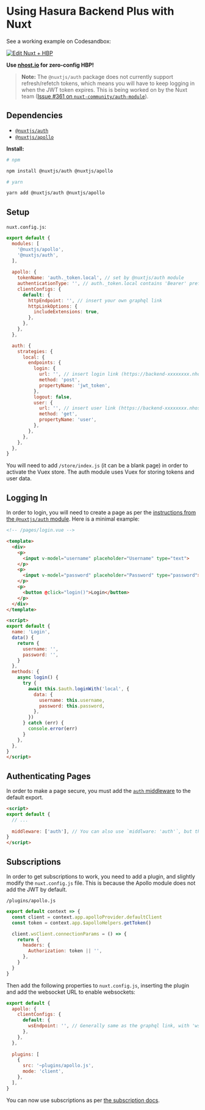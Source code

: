 # Using Hasura Backend Plus with Nuxt

See a working example on Codesandbox:

[![Edit Nuxt + HBP](https://codesandbox.io/static/img/play-codesandbox.svg)](https://codesandbox.io/s/codesandbox-nuxt-hdm7q?fontsize=14&module=%2Fnuxt.config.js)

**Use [nhost.io](https://nhost.io) for zero-config HBP!**

> **Note:** The `@nuxtjs/auth` package does not currently support refresh/refetch tokens, which means you will have to keep logging in when the JWT token expires. This is being worked on by the Nuxt team ([Issue #361 on `nuxt-community/auth-module`](https://github.com/nuxt-community/auth-module/pull/361)).

## Dependencies

 - [`@nuxtjs/auth`](https://auth.nuxtjs.org)
 - [`@nuxtjs/apollo`](https://github.com/nuxt-community/apollo-module)
 
**Install:**
```bash
# npm

npm install @nuxtjs/auth @nuxtjs/apollo

# yarn

yarn add @nuxtjs/auth @nuxtjs/apollo
```

## Setup

`nuxt.config.js`:

```js
export default {
  modules: [
    '@nuxtjs/apollo',
    '@nuxtjs/auth',
  ],
  
  apollo: {
    tokenName: 'auth._token.local', // set by @nuxtjs/auth module
    authenticationType: '', // auth._token.local contains 'Bearer' prefix already
    clientConfigs: {
      default: {
        httpEndpoint: '', // insert your own graphql link
        httpLinkOptions: {
          includeExtensions: true,
        },
      },
    },
  },

  auth: {
    strategies: {
      local: {
        endpoints: {
          login: {
            url: '', // insert login link (https://backend-xxxxxxxx.nhost.io/auth/login)
            method: 'post',
            propertyName: 'jwt_token',
          },
          logout: false,
          user: {
            url: '', // insert user link (https://backend-xxxxxxxx.nhost.io/auth/user)
            method: 'get',
            propertyName: 'user',
          },
        },
      },
    },
  },
}
```

You will need to add `/store/index.js` (it can be a blank page) in order to activate the Vuex store. The auth module uses Vuex for storing tokens and user data.

## Logging In

In order to login, you will need to create a page as per the [instructions from the `@nuxtjs/auth` module](https://auth.nuxtjs.org/schemes/local.html#usage). Here is a minimal example:

```html
<!-- /pages/login.vue -->

<template>
  <div>
    <p>
      <input v-model="username" placeholder="Username" type="text">
    </p>
    <p>
      <input v-model="password" placeholder="Password" type="password">
    </p>
    <p>
      <button @click="login()">Login</button>
    </p>
  </div>
</template>

<script>
export default {
  name: 'Login',
  data() {
    return {
      username: '',
      password: '',
    }
  },
  methods: {
    async login() {
      try {
        await this.$auth.loginWith('local', {
          data: {
            username: this.username,
            password: this.password,
          },
        })
      } catch (err) {
        console.error(err)
      }
    },
  },
}
</script>
```

## Authenticating Pages

In order to make a page secure, you must add the [`auth` middleware](https://auth.nuxtjs.org/guide/middleware.html) to the default export.

```html
<script>
export default {
  // ...
  
  middleware: ['auth'], // You can also use `middlware: 'auth'`, but this way lets you add multiple middlewares.
}
</script>
```

## Subscriptions

In order to get subscriptions to work, you need to add a plugin, and slightly modify the `nuxt.config.js` file. This is because the Apollo module does not add the JWT by default.

`/plugins/apollo.js`

```js
export default context => {
  const client = context.app.apolloProvider.defaultClient
  const token = context.app.$apolloHelpers.getToken()

  client.wsClient.connectionParams = () => {
    return {
      headers: {
        Authorization: token || '',
      },
    }
  }
}
```

Then add the following properties to `nuxt.config.js`, inserting the plugin and add the websocket URL to enable websockets:

```js
export default {
  apollo: {
    clientConfigs: {
      default: {
        wsEndpoint: '', // Generally same as the graphql link, with 'wss://' protocol
      },
    },
  },
  
  plugins: [
    {
      src: '~plugins/apollo.js',
      mode: 'client',
    },
  ],
}
```

You can now use subscriptions as per [the subscription docs](https://vue-apollo.netlify.com/guide/apollo/subscriptions.html#simple-subscription).
